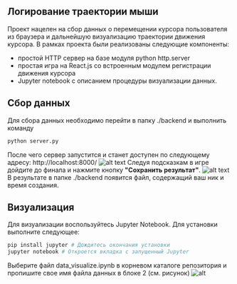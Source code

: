 ## Логирование траектории мыши
Проект нацелен на сбор данных о перемещении курсора пользователя из браузера и дальнейшую визуализацию траектории движения курсора. В рамках проекта были реализованы следующие компоненты:
* простой HTTP сервер на базе модуля python http.server
* простая игра на React.js со встроенным модулем регистрации движения курсора
* Jupyter notebook с описанием процедуры визуализации данных.
## Сбор данных
Для сбора данных необходимо перейти в папку ./backend и выполнить команду
```python
python server.py
```
После чего сервер запустится и станет доступен по следующему адресу: http://localhost:8000/
![alt text](https://cloclo41.datacloudmail.ru/weblink/view/GSNT/QkESXVLtN?etag=05C63897F768506B57A951B048D141DA81D93A7C&key=3c7803e9fab93b1fefd03e909300a3c0efe85f7b)
Следуя подсказкам в игре дойдите до финала и нажмите кнопку **"Сохранить результат"**.
![alt text](https://cloclo22.datacloudmail.ru/weblink/view/ASPN/RhN2eRJcg?etag=981E8E1BA04870C6A15EBA9605443E897E8CF721&key=3c7803e9fab93b1fefd03e909300a3c0efe85f7b)
В результате в папке ./backend появится файл, содержащий ваш ник и время создания.
## Визуализация
Для визуализации воспользуйтесь Jupyter Notebook. Для установки выполните следующее:
```python
pip install jupyter # Дождитесь окончания установки
jupyter notebook # Откроется вкладка с запущенный Jupyter
```
Выберите файл data_visualize.ipynb в корневом каталоге репозитория и пропишите свое имя файла данных в блоке 2 (см. рисунок)
![alt](https://cloclo38.datacloudmail.ru/weblink/view/EMVk/smbX9Zzjp?etag=6FBDD15A6E544DA55C5EB0A9C6683EE3983C73A3&key=3c7803e9fab93b1fefd03e909300a3c0efe85f7b)